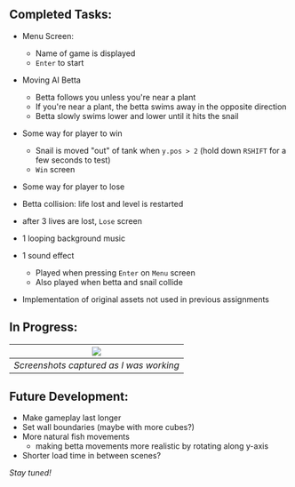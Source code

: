 ## Completed Tasks:
- Menu Screen: 
  - Name of game is displayed
  - `Enter` to start
- Moving AI Betta
  - Betta follows you unless you're near a plant
  - If you're near a plant, the betta swims away in the opposite direction
  - Betta slowly swims lower and lower until it hits the snail 
  
- Some way for player to win
  - Snail is moved "out" of tank when `y.pos > 2` (hold down `RSHIFT` for a few seconds to test)
  - `Win` screen
 - Some way for player to lose
  - Betta collision: life lost and level is restarted
  - after 3 lives are lost, `Lose` screen
- 1 looping background music
- 1 sound effect
  - Played when pressing `Enter` on `Menu` screen
  - Also played when betta and snail collide
- Implementation of original assets not used in previous assignments

## In Progress:
| ![](demos/wip.gif) |
| :-: |
| *Screenshots captured as I was working* |

## Future Development:
- Make gameplay last longer
- Set wall boundaries (maybe with more cubes?)
- More natural fish movements
  - making betta movements more realistic by rotating along y-axis
- Shorter load time in between scenes?

*Stay tuned!*
